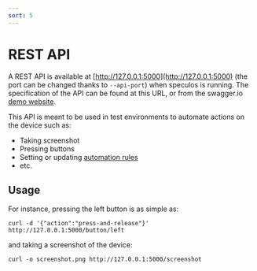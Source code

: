 ```yaml
---
sort: 5
---
```


# REST API

A REST API is available at [http://127.0.0.1:5000](http://127.0.0.1:5000) (the port can be changed thanks to `--api-port`) when speculos is running. The specification of the API can be found at this URL, or from the swagger.io [demo website](https://petstore.swagger.io/?url=https://raw.githubusercontent.com/LedgerHQ/speculos/master/api/swagger/swagger.json).

This API is meant to be used in test environments to automate actions on the device such as:

- Taking screenshot
- Pressing buttons
- Setting or updating [automation rules](automation.md)
- etc.

## Usage

For instance, pressing the left button is as simple as:

```console
curl -d '{"action":"press-and-release"}' http://127.0.0.1:5000/button/left
```

and taking a screenshot of the device:

```console
curl -o screenshot.png http://127.0.0.1:5000/screenshot
```
